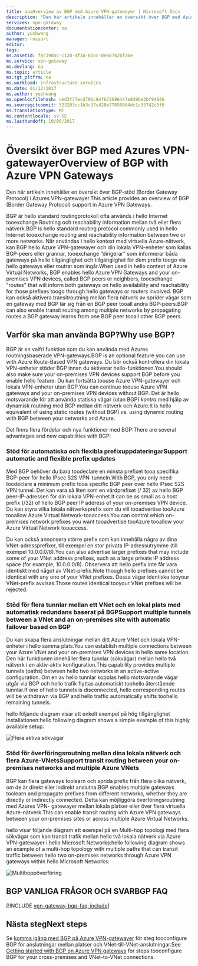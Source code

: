 ```yaml
---
title: aaaOverview av BGP med Azure VPN-gatewayer | Microsoft Docs
description: "Den här artikeln innehåller en översikt över BGP med Azures VPN-gatewayer."
services: vpn-gateway
documentationcenter: na
author: yushwang
manager: rossort
editor: 
tags: 
ms.assetid: f8c3985c-c128-4f34-835c-0e88742bf36e
ms.service: vpn-gateway
ms.devlang: na
ms.topic: article
ms.tgt_pltfrm: na
ms.workload: infrastructure-services
ms.date: 01/12/2017
ms.author: yushwang
ms.openlocfilehash: ced3f77ecd791c84fb72b96447e839be3bf94846
ms.sourcegitcommit: 523283cc1b3c37c428e77850964dc1c33742c5f0
ms.translationtype: MT
ms.contentlocale: sv-SE
ms.lasthandoff: 10/06/2017
---
```

# <a name="overview-of-bgp-with-azure-vpn-gateways"></a><span data-ttu-id="53942-103">Översikt över BGP med Azures VPN-gatewayer</span><span class="sxs-lookup"><span data-stu-id="53942-103">Overview of BGP with Azure VPN Gateways</span></span>
<span data-ttu-id="53942-104">Den här artikeln innehåller en översikt över BGP-stöd (Border Gateway Protocol) i Azures VPN-gatewayer.</span><span class="sxs-lookup"><span data-stu-id="53942-104">This article provides an overview of BGP (Border Gateway Protocol) support in Azure VPN Gateways.</span></span>

<span data-ttu-id="53942-105">BGP är hello standard routingprotokoll ofta används i hello Internet tooexchange Routning och reachability information mellan två eller flera nätverk.</span><span class="sxs-lookup"><span data-stu-id="53942-105">BGP is hello standard routing protocol commonly used in hello Internet tooexchange routing and reachability information between two or more networks.</span></span> <span data-ttu-id="53942-106">När användas i hello kontext med virtuella Azure-nätverk, kan BGP hello Azure VPN-gatewayer och din lokala VPN-enheter som kallas BGP-peers eller grannar, tooexchange ”dirigerar” som informerar båda gateways på hello tillgänglighet och tillgänglighet för dem prefix toogo via hello gateways eller routrar som ingår.</span><span class="sxs-lookup"><span data-stu-id="53942-106">When used in hello context of Azure Virtual Networks, BGP enables hello Azure VPN Gateways and your on-premises VPN devices, called BGP peers or neighbors, tooexchange "routes" that will inform both gateways on hello availability and reachability for those prefixes toogo through hello gateways or routers involved.</span></span> <span data-ttu-id="53942-107">BGP kan också aktivera transitroutning mellan flera nätverk av sprider vägar som en gateway med BGP lär sig från en BGP peer tooall andra BGP-peers.</span><span class="sxs-lookup"><span data-stu-id="53942-107">BGP can also enable transit routing among multiple networks by propagating routes a BGP gateway learns from one BGP peer tooall other BGP peers.</span></span> 

## <a name="why-use-bgp"></a><span data-ttu-id="53942-108">Varför ska man använda BGP?</span><span class="sxs-lookup"><span data-stu-id="53942-108">Why use BGP?</span></span>
<span data-ttu-id="53942-109">BGP är en valfri funktion som du kan använda med Azures routningsbaserade VPN-gateways.</span><span class="sxs-lookup"><span data-stu-id="53942-109">BGP is an optional feature you can use with Azure Route-Based VPN gateways.</span></span> <span data-ttu-id="53942-110">Du bör också kontrollera din lokala VPN-enheter stöder BGP innan du aktiverar hello-funktionen.</span><span class="sxs-lookup"><span data-stu-id="53942-110">You should also make sure your on-premises VPN devices support BGP before you enable hello feature.</span></span> <span data-ttu-id="53942-111">Du kan fortsätta toouse Azure VPN-gatewayer och lokala VPN-enheter utan BGP.</span><span class="sxs-lookup"><span data-stu-id="53942-111">You can continue toouse Azure VPN gateways and your on-premises VPN devices without BGP.</span></span> <span data-ttu-id="53942-112">Det är hello motsvarande för att använda statiska vägar (utan BGP) *kontra* med hjälp av dynamisk routning med BGP mellan ditt nätverk och Azure.</span><span class="sxs-lookup"><span data-stu-id="53942-112">It is hello equivalent of using static routes (without BGP) *vs.* using dynamic routing with BGP between your networks and Azure.</span></span>

<span data-ttu-id="53942-113">Det finns flera fördelar och nya funktioner med BGP:</span><span class="sxs-lookup"><span data-stu-id="53942-113">There are several advantages and new capabilities with BGP:</span></span>

### <a name="support-automatic-and-flexible-prefix-updates"></a><span data-ttu-id="53942-114">Stöd för automatiska och flexibla prefixuppdateringar</span><span class="sxs-lookup"><span data-stu-id="53942-114">Support automatic and flexible prefix updates</span></span>
<span data-ttu-id="53942-115">Med BGP behöver du bara toodeclare en minsta prefixet tooa specifika BGP-peer för hello IPsec S2S VPN-tunneln.</span><span class="sxs-lookup"><span data-stu-id="53942-115">With BGP, you only need toodeclare a minimum prefix tooa specific BGP peer over hello IPsec S2S VPN tunnel.</span></span> <span data-ttu-id="53942-116">Det kan vara så liten som en värdprefixet (/ 32) av hello BGP peer-IP-adressen för din lokala VPN-enhet.</span><span class="sxs-lookup"><span data-stu-id="53942-116">It can be as small as a host prefix (/32) of hello BGP peer IP address of your on-premises VPN device.</span></span> <span data-ttu-id="53942-117">Du kan styra vilka lokala nätverksprefix som du vill tooadvertise tooAzure tooallow Azure Virtual Network-tooaccess.</span><span class="sxs-lookup"><span data-stu-id="53942-117">You can control which on-premises network prefixes you want tooadvertise tooAzure tooallow your Azure Virtual Network tooaccess.</span></span>

<span data-ttu-id="53942-118">Du kan också annonsera större prefix som kan innehålla några av dina VNet-adressprefixer, till exempel en stor privata IP-adressutrymme (till exempel 10.0.0.0/8).</span><span class="sxs-lookup"><span data-stu-id="53942-118">You can also advertise larger prefixes that may include some of your VNet address prefixes, such as a large private IP address space (for example, 10.0.0.0/8).</span></span> <span data-ttu-id="53942-119">Observera att hello prefix inte får vara identiskt med något av VNet-prefix.</span><span class="sxs-lookup"><span data-stu-id="53942-119">Note though hello prefixes cannot be identical with any one of your VNet prefixes.</span></span> <span data-ttu-id="53942-120">Dessa vägar identiska tooyour VNet-prefix avvisas.</span><span class="sxs-lookup"><span data-stu-id="53942-120">Those routes identical tooyour VNet prefixes will be rejected.</span></span>

### <a name="support-multiple-tunnels-between-a-vnet-and-an-on-premises-site-with-automatic-failover-based-on-bgp"></a><span data-ttu-id="53942-121">Stöd för flera tunnlar mellan ett VNet och en lokal plats med automatisk redundans baserat på BGP</span><span class="sxs-lookup"><span data-stu-id="53942-121">Support multiple tunnels between a VNet and an on-premises site with automatic failover based on BGP</span></span>
<span data-ttu-id="53942-122">Du kan skapa flera anslutningar mellan ditt Azure VNet och lokala VPN-enheter i hello samma plats.</span><span class="sxs-lookup"><span data-stu-id="53942-122">You can establish multiple connections between your Azure VNet and your on-premises VPN devices in hello same location.</span></span> <span data-ttu-id="53942-123">Den här funktionen innehåller flera tunnlar (sökvägar) mellan hello två nätverk i en aktiv-aktiv konfiguration.</span><span class="sxs-lookup"><span data-stu-id="53942-123">This capability provides multiple tunnels (paths) between hello two networks in an active-active configuration.</span></span> <span data-ttu-id="53942-124">Om en av hello tunnlar kopplas hello motsvarande vägar utgår via BGP och hello trafik flyttas automatiskt toohello återstående tunnlar.</span><span class="sxs-lookup"><span data-stu-id="53942-124">If one of hello tunnels is disconnected, hello corresponding routes will be withdrawn via BGP and hello traffic automatically shifts toohello remaining tunnels.</span></span>

<span data-ttu-id="53942-125">hello följande diagram visar ett enkelt exempel på hög tillgänglighet installationen:</span><span class="sxs-lookup"><span data-stu-id="53942-125">hello following diagram shows a simple example of this highly available setup:</span></span>

![Flera aktiva sökvägar](./media/vpn-gateway-bgp-overview/multiple-active-tunnels.png)

### <a name="support-transit-routing-between-your-on-premises-networks-and-multiple-azure-vnets"></a><span data-ttu-id="53942-127">Stöd för överföringsroutning mellan dina lokala nätverk och flera Azure-VNets</span><span class="sxs-lookup"><span data-stu-id="53942-127">Support transit routing between your on-premises networks and multiple Azure VNets</span></span>
<span data-ttu-id="53942-128">BGP kan flera gateways toolearn och sprida prefix från flera olika nätverk, om de är direkt eller indirekt anslutna.</span><span class="sxs-lookup"><span data-stu-id="53942-128">BGP enables multiple gateways toolearn and propagate prefixes from different networks, whether they are directly or indirectly connected.</span></span> <span data-ttu-id="53942-129">Detta kan möjliggöra överföringsroutning med Azures VPN- gatewayer mellan lokala platser eller över flera virtuella Azure-nätverk.</span><span class="sxs-lookup"><span data-stu-id="53942-129">This can enable transit routing with Azure VPN gateways between your on-premises sites or across multiple Azure Virtual Networks.</span></span>

<span data-ttu-id="53942-130">hello visar följande diagram ett exempel på en Multi-hop topologi med flera sökvägar som kan transit trafik mellan hello två lokala nätverk via Azure VPN-gatewayer i hello Microsoft Networks:</span><span class="sxs-lookup"><span data-stu-id="53942-130">hello following diagram shows an example of a multi-hop topology with multiple paths that can transit traffic between hello two on-premises networks through Azure VPN gateways within hello Microsoft Networks:</span></span>

![Multihoppöverföring](./media/vpn-gateway-bgp-overview/full-mesh-transit.png)

## <a name="bgp-faq"></a><span data-ttu-id="53942-132">BGP VANLIGA FRÅGOR OCH SVAR</span><span class="sxs-lookup"><span data-stu-id="53942-132">BGP FAQ</span></span>
[!INCLUDE [vpn-gateway-bgp-faq-include](../../includes/vpn-gateway-bpg-faq-include.md)]

## <a name="next-steps"></a><span data-ttu-id="53942-133">Nästa steg</span><span class="sxs-lookup"><span data-stu-id="53942-133">Next steps</span></span>
<span data-ttu-id="53942-134">Se [komma igång med BGP på Azure VPN-gatewayer](vpn-gateway-bgp-resource-manager-ps.md) för steg tooconfigure BGP för anslutningar mellan platser och VNet-till-VNet-anslutningar.</span><span class="sxs-lookup"><span data-stu-id="53942-134">See [Getting started with BGP on Azure VPN gateways](vpn-gateway-bgp-resource-manager-ps.md) for steps tooconfigure BGP for your cross-premises and VNet-to-VNet connections.</span></span>

